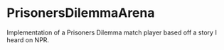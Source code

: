 PrisonersDilemmaArena
=====================

Implementation of a Prisoners Dilemma match player based off a story I heard on NPR.  
